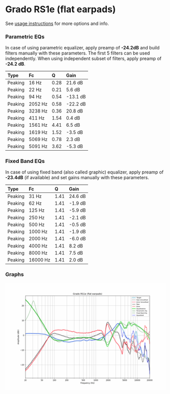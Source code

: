 # Grado RS1e (flat earpads)
See [usage instructions](https://github.com/jaakkopasanen/AutoEq#usage) for more options and info.

### Parametric EQs
In case of using parametric equalizer, apply preamp of **-24.2dB** and build filters manually
with these parameters. The first 5 filters can be used independently.
When using independent subset of filters, apply preamp of **-24.2 dB**.

| Type    | Fc      |    Q | Gain     |
|:--------|:--------|:-----|:---------|
| Peaking | 16 Hz   | 0.28 | 21.6 dB  |
| Peaking | 22 Hz   | 0.21 | 5.6 dB   |
| Peaking | 94 Hz   | 0.54 | -13.1 dB |
| Peaking | 2052 Hz | 0.58 | -22.2 dB |
| Peaking | 3238 Hz | 0.36 | 20.8 dB  |
| Peaking | 411 Hz  | 1.54 | 0.4 dB   |
| Peaking | 1561 Hz | 4.41 | 6.5 dB   |
| Peaking | 1619 Hz | 1.52 | -3.5 dB  |
| Peaking | 5069 Hz | 0.78 | 2.3 dB   |
| Peaking | 5091 Hz | 3.62 | -5.3 dB  |

### Fixed Band EQs
In case of using fixed band (also called graphic) equalizer, apply preamp of **-23.4dB**
(if available) and set gains manually with these parameters.

| Type    | Fc       |    Q | Gain    |
|:--------|:---------|:-----|:--------|
| Peaking | 31 Hz    | 1.41 | 24.6 dB |
| Peaking | 62 Hz    | 1.41 | -1.9 dB |
| Peaking | 125 Hz   | 1.41 | -5.9 dB |
| Peaking | 250 Hz   | 1.41 | -2.1 dB |
| Peaking | 500 Hz   | 1.41 | -0.5 dB |
| Peaking | 1000 Hz  | 1.41 | -1.9 dB |
| Peaking | 2000 Hz  | 1.41 | -6.0 dB |
| Peaking | 4000 Hz  | 1.41 | 8.2 dB  |
| Peaking | 8000 Hz  | 1.41 | 7.5 dB  |
| Peaking | 16000 Hz | 1.41 | 2.0 dB  |

### Graphs
![](./Grado%20RS1e%20(flat%20earpads).png)